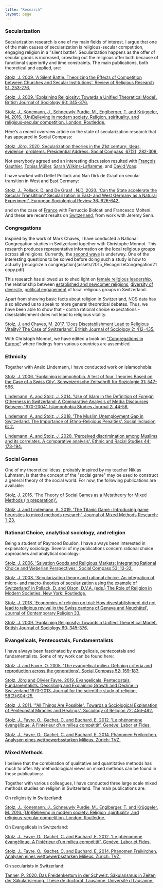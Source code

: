 ```yaml
---
title: "Research" 
layout: page
---
```


### Secularization
Secularization research is one of my main fields of interest. I argue that one of the main causes of secularization is religious-secular competition, engaging religion in a "silent battle". Secularization happens as the offer of secular goods is increased, crowding out the religious offer both because of functional superiority and time constraints. The main publications, both theoretical and applied, are: 

[Stolz, J. 2009. 'A Silent Battle. Theorizing the Effects of Competition between Churches and Secular Institutions'. Review of Religious Research 51: 253-276.](assets/2013_SilentBattle.pdf)

[Stolz, J. 2009. 'Explaining Religiosity: Towards a Unified Theoretical Model'. British Journal of Sociology 60: 345-376.](assets/2009_ExplainingReligiosity.pdf)

[Stolz, J., Könemann, J., Schneuwly Purdie, M., Englberger, T. and Krüggeler, M. 2016. (Un)Believing in modern society. Religion, spirituality, and religious-secular competition. London: Routledge.](assets/2016_Un_Believing_in_modern_society._Religio.pdf)

Here's a recent overview article on the state of secularization research that has appeared in Social Compass: 

[Stolz, Jörg. 2020. Secularization theories in the 21st century: Ideas, evidence, problems. Presidential Address. Social Compass, 67(2), 282-308.](assets/2020_Secularization.pdf)

Not everybody agreed and an interesting discussion resulted with [François Gauthier](https://journals.sagepub.com/doi/abs/10.1177/0037768620917327?journalCode=scpa), [Tobias Müller](https://journals.sagepub.com/doi/full/10.1177/0037768620917328), [Sarah Wilkins-Laflamme](https://journals.sagepub.com/doi/abs/10.1177/0037768620917330), and [David Voas](https://journals.sagepub.com/doi/10.1177/0037768620917329):

I have worked with Detlef Pollack and Nan Dirk de Graaf on secular transition in West and East Germany: 

[Stolz, J., Pollack, D. and De Graaf , N.D. 2020. 'Can the State accelerate the Secular Transitition? Secularization in East- and West Germany as a Natural Experiment'. European Sociological Review 36: 626-642.](assets/CanTheState.pdf)

and on the case of [France](assets/France.pdf) with Ferruccio Biolcati and Francesco Molteni. And these are recent results on [Switzerland](assets/generations.pdf), from work with Jeremy Senn.


### Congregations
Inspired by the work of Mark Chaves, I have conducted a National Congregation studies in Switzerland together with Christophe Monnot. This research produces representative information on the local religious groups across all religions. Currently, the [second wave](https://wp.unil.ch/ncs2/) is underway. One of the interesting questions to be solved before doing such a study is how to actually [recognize a congregation](assets/2015_RecognizeCongregation21 copy.pdf).

This research has allowed us to shed light on [female religious leadership](assets/2019_FemaleLeadership.pdf), the relationship between [established and newcomer religions](assets/2015_EstablishedNewcomers.pdf), [diversity of diversity](assets/2014_DiversityOfDiversity.pdf), [political engagement](assets/2019_EstablishmentPolitics.pdf) of local religious groups in Switzerland. 

Apart from showing basic facts about religion in Switzerland, NCS data has also allowed us to speak to more general theoretical debates. Thus, we have been able to show that - contra rational choice expectations - disestablishment does not lead to religious vitality: 

[Stolz, J. and Chaves, M. 2017. 'Does Disestablishment Lead to Religious Vitality? The Case of Switzerland'. British Journal of Sociology 2: 412-435.](assets/2018_EstablishmentBJS.pdf)

With Christoph Monnot, we have edited a book on ["Congregations in Europe"](assets/2018_CongregationsEurope.pdf) where findings from various countries are assembled.


### Ethnicity
Together with Anaïd Lindemann, I have conducted work on islamophobia: 

[Stolz, J. 2006. 'Explaining islamophobia. A test of four Theories Based on the Case of a Swiss City'. Schweizerische Zeitschrift für Soziologie 31: 547-566.](xxx)

[Lindemann, A. and Stolz, J. 2014. 'Use of Islam in the Definition of Foreign Otherness in Switzerland: A Comparative Analysis of Media Discourses Between 1970-2004'. Islamophobia Studies Journal 2: 44-58.](xxx)

[Lindemann, A. and Stolz, J. 2018. 'The Muslim Unemployment Gap in Switzerland. The Importance of Ethno-Religious Penalties'. Social Inclusion 6: 2.](xxx)

[Lindemann, A. and Stolz, J. 2020. 'Perceived discrimination among Muslims and its correlates. A comparative analysis'. Ethnic and Racial Studies 44: 173-194.](xxx)





### Social Games
One of my theoretical ideas, probably inspired by my teacher Niklas Luhmann, is that the concept of the "social game" may be used to construct a general theory of the social world. For now, the following publications are available:

[Stolz, J. 2016. 'The Theory of Social Games as a Metatheory for Mixed Methods (in preparation)'.](xxx)

[Stolz, J. and Lindemann, A. 2019. 'The Titanic Game : Introducing game heuristics to mixed methods research'. Journal of Mixed Methods Research: 1-23.](xxx)



### Rational Choice, analytical sociology, and religion
Being a student of Raymond Boudon, I have always been interested in explanatory sociology. Several of my publications concern rational choice approaches and analytical sociology:

[Stolz, J. 2006. 'Salvation Goods and Religious Markets: Integrating Rational Choice and Weberian Perspectives'. Social Compass 53: 13-32.](xxx)

[Stolz, J. 2008. 'Secularization theory and rational choice. An integration of micro- and macro-theories of secularization using the example of Switzerland' in Pollack, D. and Olson, D.V.A. (eds.) The Role of Religion in Modern Societies. New York: Routledge.](xxx)

[Stolz, J. 2018. 'Economics of religion on trial: How disestablishment did not lead to religious revival in the Swiss cantons of Geneva and Neuchâtel'. Journal of Contemporary Religion 33.](xxxx)

[Stolz, J. 2009. 'Explaining Religiosity: Towards a Unified Theoretical Model'. British Journal of Sociology 60: 345-376.](xxx)




### Evangelicals, Pentecostals, Fundamentalists
I have always been fascinated by evangelicals, pentecostals and fundamentalists. Some of my work can be found here: 

[Stolz, J. and Favre, O. 2005. 'The evangelical milieu. Defining criteria and reproduction across the generations'. Social Compass 52: 169-183.](xxx)

[Stolz, Jörg and Olivier Favre. 2019. Evangelicals, Pentecostals, Fundamentalists. Describing and Explaining Growth and Decline in Switzerland 1970-2013. Journal for the scientific study of religion, 58(3):604-25.](xxx)

[Stolz, J. 2011. '"All Things Are Possible". Towards a Sociological Explanation of Pentecostal Miracles and Healings'. Sociology of Religion 72: 456-482.](xxx)

[Stolz, J., Favre, O., Gachet, C. and Buchard, E. 2012. 'Le phénomène évangélique. A l'intérieur d'un milieu compétitif'. Genève: Labor et Fides.](xxx)

[Stolz, J., Favre, O., Gachet, C. and Buchard, E. 2014. Phänomen Freikirchen. Analysen eines wettbewerbsstarken Milieus. Zürich: TVZ.](xxx)




### Mixed Methods
I believe that the combination of qualitative and quantitative methods has much to offer. My methodological views on mixed methods can be found in these publications:


Together with various colleagues, I have  conducted three large scale mixed methods studies on religion in Switzerland. The main publications are: 

On religiosity in Switzerland: 

[Stolz, J., Könemann, J., Schneuwly Purdie, M., Englberger, T. and Krüggeler, M. 2016. (Un)Believing in modern society. Religion, spirituality, and religious-secular competition. London: Routledge.](xxxx)

On Evangelicals in Switzerland: 

[Stolz, J., Favre, O., Gachet, C. and Buchard, E. 2012. 'Le phénomène évangélique. A l'intérieur d'un milieu compétitif'. Genève: Labor et Fides.](assets/2012_PhénomèneEvangélique.pdf)

[Stolz, J., Favre, O., Gachet, C. and Buchard, E. 2014. Phänomen Freikirchen. Analysen eines wettbewerbsstarken Milieus. Zürich: TVZ.](xxx)


On secularists in Switzerland: 

[Tanner, P. 2020. Das Freidenkertum in der Schweiz. Säkularismus in Zeiten der Säkularisierung. Thèse de doctorat. Lausanne: Université d Lausanne.](xxx)







